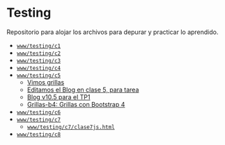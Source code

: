# Testing

Repositorio para alojar los archivos para depurar y practicar lo aprendido.

* [`www/testing/c1`](https://sidval.github.io/www/testing/c1)
* [`www/testing/c2`](https://sidval.github.io/www/testing/c2)
* [`www/testing/c3`](https://sidval.github.io/www/testing/c3)
* [`www/testing/c4`](https://sidval.github.io/www/testing/c4)
* [`www/testing/c5`](https://sidval.github.io/www/testing/c5)
  * [Vimos grillas](https://sidval.github.io/www/testing/c5/clase5-grillas.html)
  * [Editamos el Blog en clase 5, para tarea](https://sidval.github.io/www/testing/c5/blog.html)
  * [Blog v10.5 para el TP1](https://sidval.github.io/www/testing/c5/blog2.html)
  * [Grillas-b4: Grillas con Bootstrap 4](https://sidval.github.io/www/testing/c5/grillas-b4.html)
* [`www/testing/c6`](https://sidval.github.io/www/testing/c6/clase6.html)
* [`www/testing/c7`](https://sidval.github.io/www/testing/c7/clase7.html)
  * [`www/testing/c7/clase7js.html`](https://sidval.github.io/www/esting/c7/clase7.html)
* [`www/testing/c8`](https://sidval.github.io/www/testing/c8/clase8.html)

<!--//
* [`www/testing/c9`](https://sidval.github.io/www/testing/c9)
* [`www/testing/c10`](https://sidval.github.io/www/testing/c10)
* [`www/testing/c11`](https://sidval.github.io/www/testing/c11)
* [`www/testing/c12`](https://sidval.github.io/www/testing/c12)
* [`www/testing/c13`](https://sidval.github.io/www/testing/c13)
* [`www/testing/c14`](https://sidval.github.io/www/testing/c14)
* [`www/testing/c15`](https://sidval.github.io/www/testing/c15)
* [`www/testing/c16`](https://sidval.github.io/www/testing/c16)
//-->
